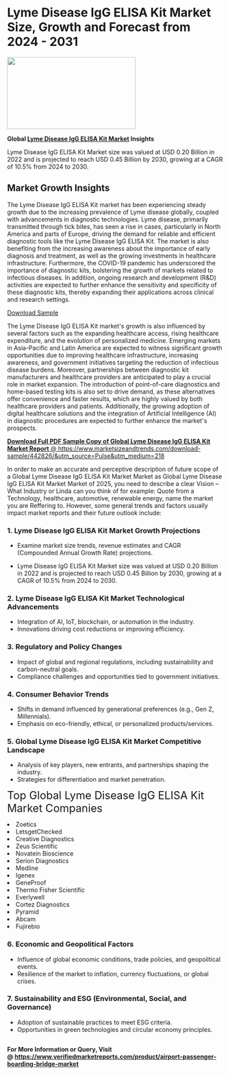 <H1>Lyme Disease IgG ELISA Kit Market Size, Growth and Forecast from 2024 - 2031</H1><img class="aligncenter size-medium wp-image-584254" src="https://thirdeyenews.in/wp-content/uploads/2024/09/Global-Market-Research-300x168.jpeg" alt="" width="300" height="168" /><p><strong>Global&nbsp;<a href="https://www.marketsizeandtrends.com/download-sample/442826/&amp;utm_source=Pulse&amp;utm_medium=218">Lyme Disease IgG ELISA Kit Market</a> Insights</strong></p><p>Lyme Disease IgG ELISA Kit Market size was valued at USD 0.20 Billion in 2022 and is projected to reach USD 0.45 Billion by 2030, growing at a CAGR of 10.5% from 2024 to 2030.</p><p><h2>Market Growth Insights</h2> <p>The Lyme Disease IgG ELISA Kit market has been experiencing steady growth due to the increasing prevalence of Lyme disease globally, coupled with advancements in diagnostic technologies. Lyme disease, primarily transmitted through tick bites, has seen a rise in cases, particularly in North America and parts of Europe, driving the demand for reliable and efficient diagnostic tools like the Lyme Disease IgG ELISA Kit. The market is also benefiting from the increasing awareness about the importance of early diagnosis and treatment, as well as the growing investments in healthcare infrastructure. Furthermore, the COVID-19 pandemic has underscored the importance of diagnostic kits, bolstering the growth of markets related to infectious diseases. In addition, ongoing research and development (R&D) activities are expected to further enhance the sensitivity and specificity of these diagnostic kits, thereby expanding their applications across clinical and research settings.</p> <p><a href="#">Download Sample</a></p> <p>The Lyme Disease IgG ELISA Kit market's growth is also influenced by several factors such as the expanding healthcare access, rising healthcare expenditure, and the evolution of personalized medicine. Emerging markets in Asia-Pacific and Latin America are expected to witness significant growth opportunities due to improving healthcare infrastructure, increasing awareness, and government initiatives targeting the reduction of infectious disease burdens. Moreover, partnerships between diagnostic kit manufacturers and healthcare providers are anticipated to play a crucial role in market expansion. The introduction of point-of-care diagnostics and home-based testing kits is also set to drive demand, as these alternatives offer convenience and faster results, which are highly valued by both healthcare providers and patients. Additionally, the growing adoption of digital healthcare solutions and the integration of Artificial Intelligence (AI) in diagnostic procedures are expected to further enhance the market's prospects.</p> <p><a href="#"></p><p><span class=""><strong>Download Full PDF Sample Copy of Global Lyme Disease IgG ELISA Kit Market Report</strong> @ <a href="https://www.marketsizeandtrends.com/download-sample/442826/&amp;utm_source=Pulse&amp;utm_medium=218" target="_blank">https://www.marketsizeandtrends.com/download-sample/442826/&amp;utm_source=Pulse&amp;utm_medium=218</a></span></p><p>In order to make an accurate and perceptive description of future scope of a Global&nbsp;Lyme Disease IgG ELISA Kit Market Market as Global&nbsp;Lyme Disease IgG ELISA Kit Market Market of 2025, you need to describe a clear Vision &ndash; What Industry or Linda can you think of for example: Quote from a Technology, healthcare, automotive, renewable energy, name the market you are Reffering to. However, some general trends and factors usually impact market reports and their future outlook include:</p><h3>1.&nbsp;<strong>Lyme Disease IgG ELISA Kit Market Growth Projections</strong></h3><ul><li>Examine market size trends, revenue estimates and CAGR (Compounded Annual Growth Rate) projections.</li><li><p>Lyme Disease IgG ELISA Kit Market size was valued at USD 0.20 Billion in 2022 and is projected to reach USD 0.45 Billion by 2030, growing at a CAGR of 10.5% from 2024 to 2030.</p></li></ul><h3>2.&nbsp;<strong>Lyme Disease IgG ELISA Kit Market Technological Advancements</strong></h3><ul><li>Integration of AI, IoT, blockchain, or automation in the industry.</li><li>Innovations driving cost reductions or improving efficiency.</li></ul><h3>3.&nbsp;<strong>Regulatory and Policy Changes</strong></h3><ul><li>Impact of global and regional regulations, including sustainability and carbon-neutral goals.</li><li>Compliance challenges and opportunities tied to government initiatives.</li></ul><h3>4.&nbsp;<strong>Consumer Behavior Trends</strong></h3><ul><li>Shifts in demand influenced by generational preferences (e.g., Gen Z, Millennials).</li><li>Emphasis on eco-friendly, ethical, or personalized products/services.</li></ul><h3>5.&nbsp;<strong>Global Lyme Disease IgG ELISA Kit Market Competitive Landscape</strong></h3><ul><li>Analysis of key players, new entrants, and partnerships shaping the industry.</li><li>Strategies for differentiation and market penetration.</li></ul><p data-pm-slice="1 1 []"><span style="color: inherit; font-family: inherit; font-size: 25px;">Top Global Lyme Disease IgG ELISA Kit Market Companies</span></p><div class="" data-test-id=""><p><li>Zoetics</li><li> LetsgetChecked</li><li> Creative Diagnostics</li><li> Zeus Scientific</li><li> Novatein Bioscience</li><li> Serion Diagnostics</li><li> Medline</li><li> Igenex</li><li> GeneProof</li><li> Thermo Fisher Scientific</li><li> Everlywell</li><li> Cortez Diagnostics</li><li> Pyramid</li><li> Abcam</li><li> Fujirebio</li></p></div><h3>6.&nbsp;<strong>Economic and Geopolitical Factors</strong></h3><ul><li>Influence of global economic conditions, trade policies, and geopolitical events.</li><li>Resilience of the market to inflation, currency fluctuations, or global crises.</li></ul><h3>7.&nbsp;<strong>Sustainability and ESG (Environmental, Social, and Governance)</strong></h3><ul><li>Adoption of sustainable practices to meet ESG criteria.</li><li>Opportunities in green technologies and circular economy principles.</li></ul><h2><strong style="font-size: 14px;">For More Information or Query, Visit @&nbsp;</strong><a style="background-color: #ffffff; font-size: 14px;" href="https://www.marketsizeandtrends.com/report/lyme-disease-igg-elisa-kit-market/" target="_blank">https://www.verifiedmarketreports.com/product/airport-passenger-boarding-bridge-market</a></h2>
